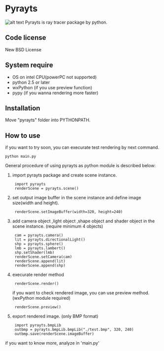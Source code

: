 Pyrayts
=============
![alt text](https://dl.dropboxusercontent.com/u/1440936/box.png)
Pyrayts is ray tracer package by python.

Code license
-------

New BSD License

System require
-------

* OS on intel CPU(powerPC not supported)
* python 2.5 or later
* wxPython (if you use preview function)
* pypy (if you wanna rendering more faster)

Installation
-------

Move "pyrayts" folder into PYTHONPATH.


How to use
------------

if you want to try soon, you can execurate test rendering by next command.

    python main.py

General procedure of using pyrayts as python module is described below:

1. import pyrayts package and create scene instance.

        import pyrayts
        renderScene = pyrayts.scene()

2. set output image buffer in the scene instance and define image size(width and height).

        renderScene.setImageBuffer(width=320, height=240)

3. add camera object ,light object ,shape object and shader object in the scene instance.
(require minimum 4 objects)

        cam = pyrayts.camera()
        lit = pyrayts.directionalLight()
        shp = pyrayts.sphere()
        lmb = pyrayts.lambert()
        shp.setShader(lmb)
        renderScene.setCamera(cam)
        renderScene.append(lit)
        renderScene.append(shp)

4. execurate render method

        renderScene.render()

    if you want to check rendered image, you can use preview method.(wxPython module required)

        renderScene.preview()

5. export rendered image. (only BMP format)

        import pyrayts.bmpLib 
        outbmp = pyrayts.bmpLib.bmpLib("./test.bmp", 320, 240)
        outbmp.save(renderScene.imageBuffer)

if you want to know more, analyze in 'main.py'
